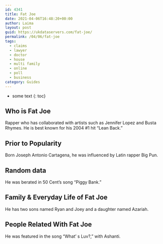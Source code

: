 ```yaml
---
id: 4341
title: Fat Joe
date: 2021-04-06T16:48:20+00:00
author: Laima
layout: post
guid: https://ukdataservers.com/fat-joe/
permalink: /04/06/fat-joe
tags:
  - claims
  - lawyer
  - doctor
  - house
  - multi family
  - online
  - poll
  - business
category: Guides
---
```


* some text
{: toc}


## Who is Fat Joe
                  
                  
                  
Rapper who has collaborated with artists such as Jennifer Lopez and Busta Rhymes. He is best known for his 2004 #1 hit &#8220;Lean Back.&#8221;
                  
              
            
              
            
                
                
                
## Prior to Popularity
                  
                  
                  
Born Joseph Antonio Cartagena, he was influenced by Latin rapper Big Pun.
                  
              
            
              
            
                
                
                
## Random data
                  
                  
                  
He was berated in 50 Cent&#8217;s song &#8220;Piggy Bank.&#8221;
                  
              
            
              
            
                
                
                
## Family & Everyday Life of Fat Joe
                  
                  
                  
He has two sons named Ryan and Joey and a daughter named Azariah.
                  
              
            
              
            
                
                
                
## People Related With Fat Joe
                  
                  
                  
He was featured in the song &#8220;What&#8217; s Luv?,&#8221; with Ashanti.
                  
              
            
              
            
                
              
            
              
              
            
            
              
            
          
          
          
